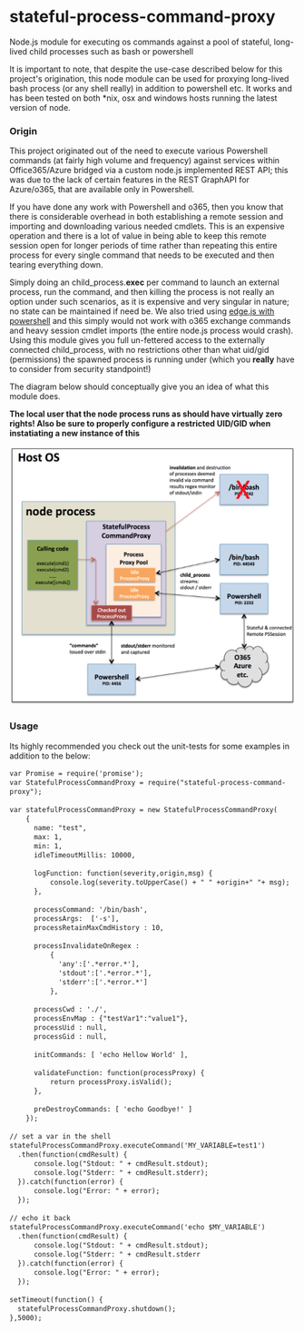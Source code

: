 # stateful-process-command-proxy
Node.js module for executing os commands against a pool of stateful, long-lived child processes such as bash or powershell

It is important to note, that despite the use-case described below for this project's origination, this node module can be used for proxying long-lived bash process (or any shell really) in addition to powershell etc. It works and has been tested on both *nix, osx and windows hosts running the latest version of node.

### Origin

This project originated out of the need to execute various Powershell commands (at fairly high volume and frequency) against services within Office365/Azure bridged via a custom node.js implemented REST API; this was due to the lack of certain features in the REST GraphAPI for Azure/o365, that are available only in Powershell. 

If you have done any work with Powershell and o365, then you know that there is considerable overhead in both establishing a remote session and importing and downloading various needed cmdlets. This is an expensive operation and there is a lot of value in being able to keep this remote session open for longer periods of time rather than repeating this entire process for every single command that needs to be executed and then tearing everything down.

Simply doing an child_process.**exec** per command to launch an external process, run the command, and then killing the process is not really an option under such scenarios, as it is expensive and very singular in nature; no state can be maintained if need be. We also tried using [edge.js with powershell](https://github.com/tjanczuk/edge#how-to-script-powershell-in-a-nodejs-application) and this simply would not work with o365 exchange commands and heavy session cmdlet imports (the entire node.js process would crash). Using this module gives you full un-fettered access to the externally connected child_process, with no restrictions other than what uid/gid (permissions) the spawned process is running under (which you **really** have to consider from security standpoint!)

The diagram below should conceptually give you an idea of what this module does. 

**The local user that the node process runs as should have virtually zero rights! Also be sure to properly configure a restricted UID/GID when instatiating a new instance of this**

![Alt text](/diagram.png "Diagram1")

### Usage

Its highly recommended you check out the unit-tests for some examples in addition to the below:

```
var Promise = require('promise');
var StatefulProcessCommandProxy = require("stateful-process-command-proxy");

var statefulProcessCommandProxy = new StatefulProcessCommandProxy(
    {
      name: "test",
      max: 1,
      min: 1,
      idleTimeoutMillis: 10000,
      
      logFunction: function(severity,origin,msg) {
          console.log(severity.toUpperCase() + " " +origin+" "+ msg);
      },

      processCommand: '/bin/bash',
      processArgs:  ['-s'],
      processRetainMaxCmdHistory : 10,
      
      processInvalidateOnRegex : 
          {
            'any':['.*error.*'],
            'stdout':['.*error.*'],
            'stderr':['.*error.*']
          },
          
      processCwd : './',
      processEnvMap : {"testVar1":"value1"},
      processUid : null,
      processGid : null,

      initCommands: [ 'echo Hellow World' ],

      validateFunction: function(processProxy) {
          return processProxy.isValid();
      },

      preDestroyCommands: [ 'echo Goodbye!' ]
    });
    
// set a var in the shell
statefulProcessCommandProxy.executeCommand('MY_VARIABLE=test1')
  .then(function(cmdResult) {
      console.log("Stdout: " + cmdResult.stdout);
      console.log("Stderr: " + cmdResult.stderr);
  }).catch(function(error) {
      console.log("Error: " + error);
  });
  
// echo it back
statefulProcessCommandProxy.executeCommand('echo $MY_VARIABLE')
  .then(function(cmdResult) {
      console.log("Stdout: " + cmdResult.stdout);
      console.log("Stderr: " + cmdResult.stderr
  }).catch(function(error) {
      console.log("Error: " + error);
  });
  
setTimeout(function() {
  statefulProcessCommandProxy.shutdown();
},5000);
  ```
  
  
